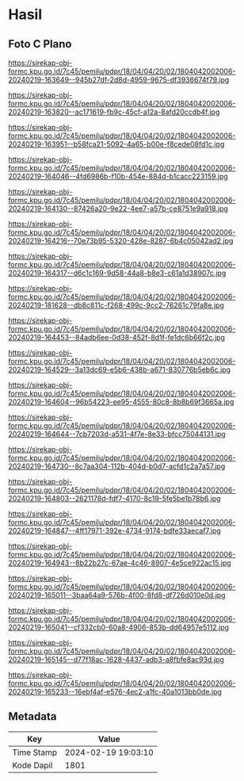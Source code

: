 # Hasil

## Foto C Plano

https://sirekap-obj-formc.kpu.go.id/7c45/pemilu/pdpr/18/04/04/20/02/1804042002006-20240219-163649--945b27df-2d8d-4959-9675-df3936674f79.jpg

https://sirekap-obj-formc.kpu.go.id/7c45/pemilu/pdpr/18/04/04/20/02/1804042002006-20240219-163820--ac171619-fb9c-45cf-a12a-8afd20ccdb4f.jpg

https://sirekap-obj-formc.kpu.go.id/7c45/pemilu/pdpr/18/04/04/20/02/1804042002006-20240219-163951--b58fca21-5092-4a65-b00e-f8cede08fd1c.jpg

https://sirekap-obj-formc.kpu.go.id/7c45/pemilu/pdpr/18/04/04/20/02/1804042002006-20240219-164046--4fd6986b-f10b-454e-884d-b1cacc223159.jpg

https://sirekap-obj-formc.kpu.go.id/7c45/pemilu/pdpr/18/04/04/20/02/1804042002006-20240219-164130--87426a20-9e22-4ee7-a57b-ce8751e9a918.jpg

https://sirekap-obj-formc.kpu.go.id/7c45/pemilu/pdpr/18/04/04/20/02/1804042002006-20240219-164216--70e73b95-5320-428e-8287-6b4c05042ad2.jpg

https://sirekap-obj-formc.kpu.go.id/7c45/pemilu/pdpr/18/04/04/20/02/1804042002006-20240219-164317--d6c1c169-9d58-44a8-b8e3-c61a1d38907c.jpg

https://sirekap-obj-formc.kpu.go.id/7c45/pemilu/pdpr/18/04/04/20/02/1804042002006-20240219-181628--db8c811c-f268-499c-9cc2-76261c79fa8e.jpg

https://sirekap-obj-formc.kpu.go.id/7c45/pemilu/pdpr/18/04/04/20/02/1804042002006-20240219-164453--84adb6ee-0d38-452f-8d1f-fe1dc6b66f2c.jpg

https://sirekap-obj-formc.kpu.go.id/7c45/pemilu/pdpr/18/04/04/20/02/1804042002006-20240219-164529--3a13dc69-e5b6-438b-a671-830776b5eb6c.jpg

https://sirekap-obj-formc.kpu.go.id/7c45/pemilu/pdpr/18/04/04/20/02/1804042002006-20240219-164604--96b54223-ee95-4555-80c8-8b8b69f3665a.jpg

https://sirekap-obj-formc.kpu.go.id/7c45/pemilu/pdpr/18/04/04/20/02/1804042002006-20240219-164644--7cb7203d-a531-4f7e-8e33-bfcc75044131.jpg

https://sirekap-obj-formc.kpu.go.id/7c45/pemilu/pdpr/18/04/04/20/02/1804042002006-20240219-164730--8c7aa304-112b-404d-b0d7-acfd1c2a7a57.jpg

https://sirekap-obj-formc.kpu.go.id/7c45/pemilu/pdpr/18/04/04/20/02/1804042002006-20240219-164803--2621178d-fdf7-4170-8c19-5fe5be1b78b6.jpg

https://sirekap-obj-formc.kpu.go.id/7c45/pemilu/pdpr/18/04/04/20/02/1804042002006-20240219-164847--4ff17971-392e-4734-9174-bdfe33aecaf7.jpg

https://sirekap-obj-formc.kpu.go.id/7c45/pemilu/pdpr/18/04/04/20/02/1804042002006-20240219-164943--8b22b27c-67ae-4c46-8907-4e5ce922ac15.jpg

https://sirekap-obj-formc.kpu.go.id/7c45/pemilu/pdpr/18/04/04/20/02/1804042002006-20240219-165011--3baa64a9-576b-4f00-8fd8-df726d010e0d.jpg

https://sirekap-obj-formc.kpu.go.id/7c45/pemilu/pdpr/18/04/04/20/02/1804042002006-20240219-165041--cf332cb0-60a8-4906-853b-dd64957e5112.jpg

https://sirekap-obj-formc.kpu.go.id/7c45/pemilu/pdpr/18/04/04/20/02/1804042002006-20240219-165145--d77f18ac-1628-4437-adb3-a8fbfe8ac93d.jpg

https://sirekap-obj-formc.kpu.go.id/7c45/pemilu/pdpr/18/04/04/20/02/1804042002006-20240219-165233--16ebf4af-e576-4ec2-a1fc-40a1013bb0de.jpg


## Metadata

| Key        | Value               |
| ---------- | ------------------- |
| Time Stamp | 2024-02-19 19:03:10 |
| Kode Dapil | 1801                |



